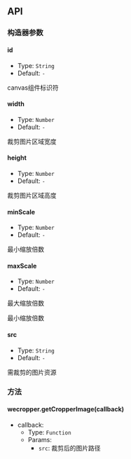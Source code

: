 ## API

### 构造器参数

#### id

- Type: `String`
- Default: `-`

canvas组件标识符

#### width

- Type: `Number`
- Default: `-`

裁剪图片区域宽度

#### height

- Type: `Number`
- Default: `-`

裁剪图片区域高度

#### minScale

- Type: `Number`
- Default: `-`

最小缩放倍数

#### maxScale

- Type: `Number`
- Default: `-`

最大缩放倍数

最小缩放倍数

#### src

- Type: `String`
- Default: `-`

需裁剪的图片资源


### 方法

#### wecropper.getCropperImage(callback)

- callback:
    - Type: `Function`
    - Params:
        - `src`: 裁剪后的图片路径




